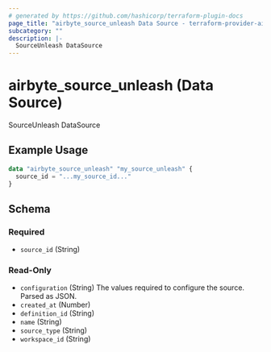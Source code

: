 ```yaml
---
# generated by https://github.com/hashicorp/terraform-plugin-docs
page_title: "airbyte_source_unleash Data Source - terraform-provider-airbyte"
subcategory: ""
description: |-
  SourceUnleash DataSource
---
```


# airbyte_source_unleash (Data Source)

SourceUnleash DataSource

## Example Usage

```terraform
data "airbyte_source_unleash" "my_source_unleash" {
  source_id = "...my_source_id..."
}
```

<!-- schema generated by tfplugindocs -->
## Schema

### Required

- `source_id` (String)

### Read-Only

- `configuration` (String) The values required to configure the source. Parsed as JSON.
- `created_at` (Number)
- `definition_id` (String)
- `name` (String)
- `source_type` (String)
- `workspace_id` (String)
